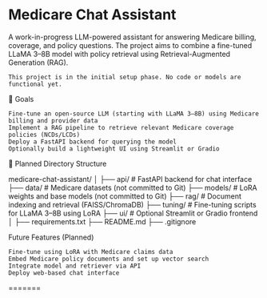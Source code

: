 # Medicare Chat Assistant

A work-in-progress LLM-powered assistant for answering Medicare billing, coverage, and policy questions. The project aims to combine a fine-tuned LLaMA 3–8B model with policy retrieval using Retrieval-Augmented Generation (RAG).

    This project is in the initial setup phase. No code or models are functional yet.

🚧 Goals

    Fine-tune an open-source LLM (starting with LLaMA 3–8B) using Medicare billing and provider data
    Implement a RAG pipeline to retrieve relevant Medicare coverage policies (NCDs/LCDs)
    Deploy a FastAPI backend for querying the model
    Optionally build a lightweight UI using Streamlit or Gradio

📁 Planned Directory Structure

medicare-chat-assistant/
│
├── api/ # FastAPI backend for chat interface
├── data/ # Medicare datasets (not committed to Git)
├── models/ # LoRA weights and base models (not committed to Git)
├── rag/ # Document indexing and retrieval (FAISS/ChromaDB)
├── tuning/ # Fine-tuning scripts for LLaMA 3–8B using LoRA
├── ui/ # Optional Streamlit or Gradio frontend
│
├── requirements.txt
├── README.md
├── .gitignore

Future Features (Planned)

    Fine-tune using LoRA with Medicare claims data
    Embed Medicare policy documents and set up vector search
    Integrate model and retriever via API
    Deploy web-based chat interface
=======
